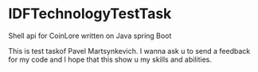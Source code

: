 # IDFTechnologyTestTask
Shell api for CoinLore written on Java spring Boot

This is test taskof Pavel Martsynkevich. 
I wanna ask u to send a feedback for my code and I hope that this show u my skills and abilities.

